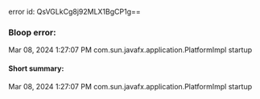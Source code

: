 error id: QsVGLkCg8j92MLX1BgCP1g==
### Bloop error:

Mar 08, 2024 1:27:07 PM com.sun.javafx.application.PlatformImpl startup
#### Short summary: 

Mar 08, 2024 1:27:07 PM com.sun.javafx.application.PlatformImpl startup